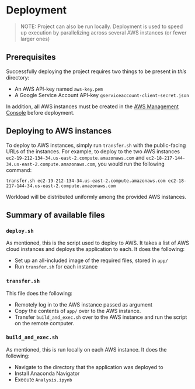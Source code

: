 # Deployment
> NOTE: Project can also be run locally. Deployment is used to speed up execution by parallelizing across several AWS instances (or fewer larger ones)
## Prerequisites
Successfully deploying the project requires two things to be present in *this* directory:
- An AWS API-key named `aws-key.pem`
- A Google Service Account API-key `gserviceaccount-client-secret.json`

In addition, all AWS instances must be created in the [AWS Management Console](https://aws.amazon.com/console/) before deployment.

## Deploying to AWS instances
To deploy to AWS instances, simply run `transfer.sh` with the public-facing URLs of the instances. For example, to deploy to the two AWS instances `ec2-19-212-134-34.us-east-2.compute.amazonaws.com` and `ec2-18-217-144-34.us-east-2.compute.amazonaws.com`, you would run the following command:
```
transfer.sh ec2-19-212-134-34.us-east-2.compute.amazonaws.com ec2-18-217-144-34.us-east-2.compute.amazonaws.com 
```
Workload will be distributed uniformly among the provided AWS instances.

## Summary of available files
### `deploy.sh`
As mentioned, this is the script used to deploy to AWS. It takes a list of AWS cloud instances and deploys the application to each. It does the following:
- Set up an all-included image of the required files, stored in `app/`
- Run `transfer.sh` for each instance

### `transfer.sh`
This file does the following:
- Remotely log in to the AWS instance passed as argument
- Copy the contents of `app/` over to the AWS instance.
- Transfer `build_and_exec.sh` over to the AWS instance and run the script on the remote computer.

### `build_and_exec.sh`
As mentioned, this is run locally on each AWS instance. It does the following:
- Navigate to the directory that the application was deployed to
- Install Anaconda Navigator
- Execute `Analysis.ipynb`
